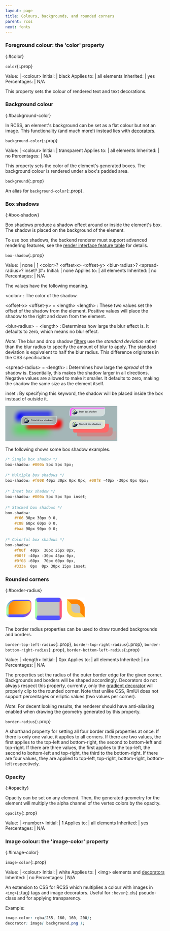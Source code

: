 ```yaml
---
layout: page
title: Colours, backgrounds, and rounded corners
parent: rcss
next: fonts
---
```


### Foreground colour: the 'color' property
{:#color}

`color`{:.prop}

Value: | \<colour\>
Initial: | black
Applies to: | all elements
Inherited: | yes
Percentages: | N/A

This property sets the colour of rendered text and text decorations.

### Background colour
{:#background-color}

In RCSS, an element's background can be set as a flat colour but not an image. This functionality (and much more!) instead lies with [decorators](decorators.html).

`background-color`{:.prop}

Value: | \<colour\>
Initial: | transparent
Applies to: | all elements
Inherited: | no
Percentages: | N/A

This property sets the color of the element's generated boxes. The background colour is rendered under a box's padded area.

`background`{:.prop}

An alias for `background-color`{:.prop}.

### Box shadows
{:#box-shadow}

Box shadows produce a shadow effect around or inside the element's box. The shadow is placed on the background of the element.

To use box shadows, the backend renderer must support advanced rendering features, see the [render interface feature table](../cpp_manual/interfaces/render.html#feature-table) for details.

`box-shadow`{:.prop}

Value: | none \| \[ \<color\>? \<offset-x\> \<offset-y\> \<blur-radius\>? \<spread-radius\>? inset? \]<span class="prop-def-symbol" title="One or more comma-separated occurrences">#+</span>
Initial: | none
Applies to: | all elements
Inherited: | no
Percentages: | N/A

The values have the following meaning.

\<color\>
: The color of the shadow.

\<offset-x\> \<offset-y\> = \<length\> \<length\>
: These two values set the offset of the shadow from the element. Positive values will place the shadow to the right and
down from the element.

\<blur-radius\> = \<length\>
: Determines how large the blur effect is. It defaults to zero, which means no blur effect.

*Note:* The blur and drop shadow [filters](filters.html) use the *standard deviation* rather than the blur radius to specify the amount of blur to apply. The standard deviation is equivalent to half the blur radius. This difference originates in the CSS specification.

\<spread-radius\> = \<length\>
: Determines how large the *spread* of the shadow is. Essentially, this makes the shadow larger in all directions. Negative values are allowed to make it smaller. It defaults to zero, making the shadow the same size as the element itself.

inset
: By specifying this keyword, the shadow will be placed inside the box instead of outside it.

<img alt="border-radius" src="../../assets/images/box-shadow.png" style="max-width: 70%">

The following shows some box shadow examples.

```css
/* Single box shadow */
box-shadow: #000a 5px 5px 5px;

/* Multiple box shadows */
box-shadow: #f008 40px 30px 0px 0px, #00f8 -40px -30px 0px 0px;

/* Inset box shadow */
box-shadow: #000a 5px 5px 5px inset;

/* Stacked box shadows */
box-shadow:
    #f66 30px 30px 0 0,
    #c88 60px 60px 0 0,
    #baa 90px 90px 0 0;

/* Colorful box shadows */
box-shadow:
    #f00f  40px  30px 25px 0px,
    #00ff -40px -30px 45px 0px,
    #0f08 -60px  70px 60px 0px,
    #333a  0px  0px 30px 15px inset;
```

### Rounded corners
{:#border-radius}

<img alt="border-radius" src="../../assets/images/border-radius.png" style="max-width: 50%">

The border radius properties can be used to draw rounded backgrounds and borders.

`border-top-left-radius`{:.prop}, `border-top-right-radius`{:.prop}, `border-bottom-right-radius`{:.prop}, `border-bottom-left-radius`{:.prop}

Value: | \<length\>
Initial: | 0px
Applies to: | all elements
Inherited: | no
Percentages: | N/A

The properties set the radius of the outer border edge for the given corner. Backgrounds and borders will be shaped accordingly. Decorators do not always respect this property, currently, only the [gradient decorator](decorators/gradient.html) will properly clip to the rounded corner. Note that unlike CSS, RmlUi does not support percentages or elliptic values (two values per corner).

*Note*: For decent looking results, the renderer should have anti-aliasing enabled when drawing the geometry generated by this property.

`border-radius`{:.prop}

A shorthand property for setting all four border radii properties at once. If there is only one value, it applies to all corners. If there are two values, the first applies to the top-left and bottom-right, the second to bottom-left and top-right. If there are three values, the first applies to the top-left, the second to bottom-left and top-right, the third to the bottom-right. If there are four values, they are applied to top-left, top-right, bottom-right, bottom-left respectively.

### Opacity
{:#opacity}

Opacity can be set on any element. Then, the generated geometry for the element will multiply the alpha channel of the vertex colors by the opacity.

`opacity`{:.prop}

Value: | \<number\>
Initial: | 1
Applies to: | all elements
Inherited: | yes
Percentages: | N/A

### Image colour: the 'image-color' property
{:#image-color}

`image-color`{:.prop}

Value: | \<colour\>
Initial: | white
Applies to: | \<img\> elements and [decorators](decorators.html)
Inherited: | no
Percentages: | N/A

An extension to CSS for RCSS which multiplies a colour with images in `<img>`{:.tag} tags and image decorators. Useful for `:hover`{:.cls} pseudo-class and for applying transparency.

Example:
```css
image-color: rgba(255, 160, 160, 200);
decorator: image( background.png );
```
